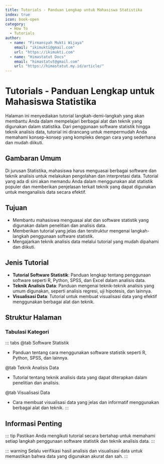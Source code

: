 ```yaml
--- 
title: Tutorials - Panduan Lengkap untuk Mahasiswa Statistika
index: true
icon: book-open
category:
  - How To
  - Tutorials
author:
  - name: "Firmansyah Mukti Wijaya"
    email: "ikimukti@gmail.com"
    url: "https://ikimukti.com"
  - name: "Himastatut Docs"
    email: "himastatut@gmail.com"
    url: "https://himastatut.my.id/article/"
--- 
```


# Tutorials - Panduan Lengkap untuk Mahasiswa Statistika

Halaman ini menyediakan tutorial langkah-demi-langkah yang akan membantu Anda dalam mempelajari berbagai alat dan teknik yang digunakan dalam statistika. Dari penggunaan software statistik hingga teknik analisis data, tutorial ini dirancang untuk mempermudah Anda memahami konsep-konsep yang kompleks dengan cara yang sederhana dan mudah diikuti.

## Gambaran Umum

Di jurusan Statistika, mahasiswa harus menguasai berbagai software dan teknik analisis untuk melakukan pengolahan dan interpretasi data. Tutorial yang ada di sini akan memandu Anda dalam menggunakan alat statistik populer dan memberikan penjelasan terkait teknik yang dapat digunakan untuk menganalisis data secara efektif.

## Tujuan
- Membantu mahasiswa menguasai alat dan software statistik yang digunakan dalam penelitian dan analisis data.
- Memberikan tutorial yang jelas dan terstruktur mengenai langkah-langkah penggunaan software statistik.
- Mengajarkan teknik analisis data melalui tutorial yang mudah dipahami dan diikuti.

## Jenis Tutorial
- **Tutorial Software Statistik**: Panduan lengkap tentang penggunaan software seperti R, Python, SPSS, dan Excel dalam analisis data.
- **Teknik Analisis Data**: Panduan mengenai teknik-teknik analisis yang umum digunakan, seperti analisis regresi, uji hipotesis, dan lainnya.
- **Visualisasi Data**: Tutorial untuk membuat visualisasi data yang efektif menggunakan berbagai alat dan teknik.

## Struktur Halaman

<Catalog />

### Tabulasi Kategori

::: tabs
@tab Software Statistik
- Panduan tentang cara menggunakan software statistik seperti R, Python, SPSS, dan lainnya.

@tab Teknik Analisis Data
- Tutorial tentang teknik analisis data yang dapat diterapkan dalam penelitian dan analisis.

@tab Visualisasi Data
- Cara membuat visualisasi data yang jelas dan informatif menggunakan berbagai alat dan teknik.
:::

## Informasi Penting

::: tip
Pastikan Anda mengikuti tutorial secara bertahap untuk memahami setiap langkah penggunaan software statistik dan teknik analisis data.
:::

::: warning
Selalu verifikasi hasil analisis dan visualisasi data untuk memastikan bahwa data yang digunakan akurat dan sah.
:::
